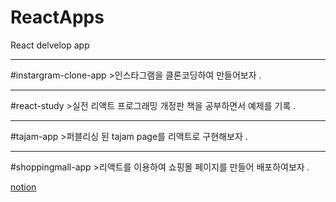 # ReactApps
React delvelop app 

<hr/>
#instargram-clone-app 
>인스타그램을 클론코딩하여 만들어보자 . 

<hr/>
#react-study
>실전 리액트 프로그래밍 개정판 책을 공부하면서 예제를 기록 .

<hr/>
#tajam-app
>퍼블리싱 된 tajam page를 리액트로 구현해보자 .

<hr/>
#shoppingmall-app
>리액트를 이용하여 쇼핑몰 페이지를 만들어 배포하여보자 .


[notion](https://fan-yuzu-49b.notion.site/React-Document-f1a7decb5af145f8ba133e3622abdd8e)
